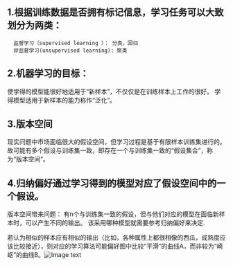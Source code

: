 ## 1.根据训练数据是否拥有标记信息，学习任务可以大致划分为两类：
      监督学习（supervised learning ）： 分类，回归 
      非监督学习(unsupervised learning): 聚类

## 2.机器学习的目标：
使学得的模型能很好地适用于“新样本”，不仅仅是在训练样本上工作的很好。 
   学得模型适用于新样本的能力称作“泛化”。 
   
## 3.版本空间 
 现实问题中市场面临很大的假设空间，但学习过程是基于有限样本训练集进行的。
 故可能有多个假设与训练集一致，即存在一个与训练集一致的“假设集合”，称为“版本空间”。
 
## 4.归纳偏好通过学习得到的模型对应了假设空间中的一个假设。 
   版本空间带来问题： 有n个与训练集一致的假设，但与他们对应的模型在面临新样本时，可以产生不同的输出。 
   该采用哪种模型就需要参考归纳偏好来决定.
   
  若认为相似的样本应有相似的输出（比如，各种属性上都很相像的西瓜，成熟度应该比较接近），则对应的学习算法可能偏好图中比较“平滑”的曲线A，而非较为“崎岖”的曲线B。![Image text]()
   
